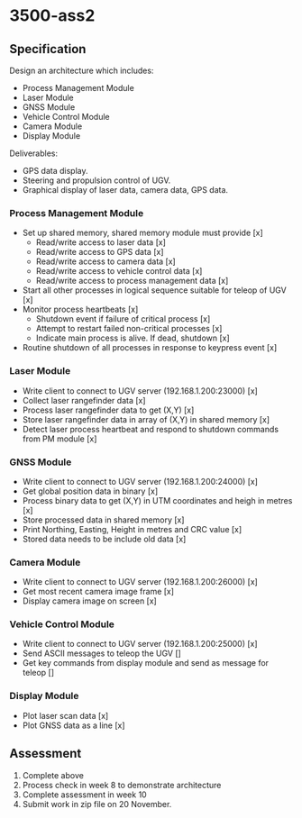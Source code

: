 # 3500-ass2

## Specification

Design an architecture which includes:
- Process Management Module
- Laser Module
- GNSS Module
- Vehicle Control Module
- Camera Module
- Display Module

Deliverables:
- GPS data display.
- Steering and propulsion control of UGV.
- Graphical display of laser data, camera data, GPS data.

### Process Management Module

* Set up shared memory, shared memory module must provide [x]
    * Read/write access to laser data [x]
    * Read/write access to GPS data [x]
    * Read/write access to camera data [x]
    * Read/write access to vehicle control data [x]
    * Read/write access to process management data [x]
* Start all other processes in logical sequence suitable for teleop of UGV [x]
* Monitor process heartbeats [x]
  * Shutdown event if failure of critical process [x]
  * Attempt to restart failed non-critical processes [x]
  * Indicate main process is alive. If dead, shutdown [x]
* Routine shutdown of all processes in response to keypress event [x]

### Laser Module

* Write client to connect to UGV server (192.168.1.200:23000) [x]
* Collect laser rangefinder data [x]
* Process laser rangefinder data to get (X,Y) [x]
* Store laser rangefinder data in array of (X,Y) in shared memory [x]
* Detect laser process heartbeat and respond to shutdown commands from PM module [x]

### GNSS Module

* Write client to connect to UGV server (192.168.1.200:24000) [x]
* Get global position data in binary [x]
* Process binary data to get (X,Y) in UTM coordinates and heigh in metres [x]
* Store processed data in shared memory [x]
* Print Northing, Easting, Height in metres and CRC value [x]
* Stored data needs to be include old data [x]

### Camera Module

* Write client to connect to UGV server (192.168.1.200:26000) [x]
* Get most recent camera image frame [x]
* Display camera image on screen [x]

### Vehicle Control Module

* Write client to connect to UGV server (192.168.1.200:25000) [x]
* Send ASCII messages to teleop the UGV []
* Get key commands from display module and send as message for teleop []

### Display Module

* Plot laser scan data [x]
* Plot GNSS data as a line [x]

## Assessment
1. Complete above
2. Process check in week 8 to demonstrate architecture
3. Complete assessment in week 10
4. Submit work in zip file on 20 November.
